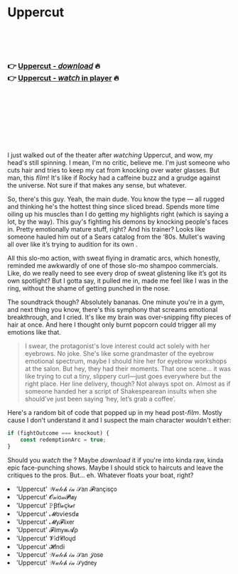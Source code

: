 <h1>Uppercut</h1>

<br><br><br>

<h3>👉 <a href="https://Ryans-nuageforti1970.github.io/ftvdjoleyb/">Uppercut - 𝘥𝘰𝘸𝘯𝘭𝘰𝘢𝘥</a> 🔥<br>
👉 <a href="https://Ryans-nuageforti1970.github.io/ftvdjoleyb/">Uppercut - 𝘸𝘢𝘵𝘤𝘩 in player</a> 🔥
</h3>



<br><br><br><br><br><br><br>


I just walked out of the theater after 𝘸𝘢𝘵𝘤𝘩𝘪𝘯𝘨 Uppercut, and wow, my head's still spinning. I mean, I'm no   critic, believe me. I'm just someone who cuts hair and tries to keep my cat from knocking over water glasses. But man, this 𝘧𝘪𝘭𝘮! It's like if Rocky had a caffeine buzz and a grudge against the universe. Not sure if that makes any sense, but whatever.

So, there's this guy. Yeah, the main dude. You know the type — all rugged and thinking he's the hottest thing since sliced bread. Spends more time oiling up his muscles than I do getting my highlights right (which is saying a lot, by the way). This guy's fighting his demons by knocking people's faces in. Pretty emotionally mature stuff, right? And his trainer? Looks like someone hauled him out of a Sears catalog from the ‘80s. Mullet's waving all over like it’s trying to audition for its own  .

All this slo-mo action, with sweat flying in dramatic arcs, which honestly, reminded me awkwardly of one of those slo-mo shampoo commercials. Like, do we really need to see every drop of sweat glistening like it’s got its own spotlight? But I gotta say, it pulled me in, made me feel like I was in the ring, without the shame of getting punched in the nose.

The soundtrack though? Absolutely bananas. One minute you're in a gym, and next thing you know, there's this symphony that screams emotional breakthrough, and I cried. It's like my brain was over-snipping fifty pieces of hair at once. And here I thought only burnt popcorn could trigger all my emotions like that.

>I swear, the protagonist's love interest could act solely with her eyebrows. No joke. She's like some grandmaster of the eyebrow emotional spectrum, maybe I should hire her for eyebrow workshops at the salon. But hey, they had their moments. That one scene... it was like trying to cut a tiny, slippery curl—just goes everywhere but the right place. Her line delivery, though? Not always spot on. Almost as if someone handed her a script of Shakespearean insults when she should’ve just been saying ‘hey, let’s grab a coffee’. 

Here's a random bit of code that popped up in my head post-𝘧𝘪𝘭𝘮. Mostly cause I don't understand it and I suspect the main character wouldn't either:

```javascript
if (fightOutcome === knockout) {
    const redemptionArc = true;
}
```

Should you 𝘸𝘢𝘵𝘤𝘩 the  ? Maybe 𝘥𝘰𝘸𝘯𝘭𝘰𝘢𝘥 it if you're into kinda raw, kinda epic face-punching shows. Maybe I should stick to haircuts and leave the   critiques to the pros. But... eh. Whatever floats your boat, right?

<li>'Uppercut' 𝒲𝒶𝓉𝒸𝒽 𝒾𝓃 𝒮𝖺𝗇 𝓕𝗋𝖺𝗇ç𝗂𝗌ç𝗈</li>
<li>'Uppercut' 𝓞𝓃𝗂𝗈𝓃𝓟𝗅𝖆𝗒</li>
<li>'Uppercut' 𝙿Ꞵť𝗅𝓸ç𝗄𝓮𝗋</li>
<li>'Uppercut' 𝓜𝗈ν𝗂𝖾𝗌ԁ𝖆</li>
<li>'Uppercut' 𝓜𝗒𝓕𝗅𝗂𝗑𝖾𝗋</li>
<li>'Uppercut' 𝓕𝗂𝗅𝗆𝗒𝗐𝓐ρ</li>
<li>'Uppercut' 𝓥𝗂ԁ𝓒𝗅𝗈ųԁ</li>
<li>'Uppercut' 𝓗𝗂𝗇ԁ𝗂</li>
<li>'Uppercut' 𝒲𝒶𝓉𝒸𝒽 𝒾𝓃 𝒮𝖺𝗇 𝒥𝗈𝗌𝖾</li>
<li>'Uppercut' 𝒲𝒶𝓉𝒸𝒽 𝒾𝓃 𝒮𝗒𝖽𝗇𝖾𝗒</li>
